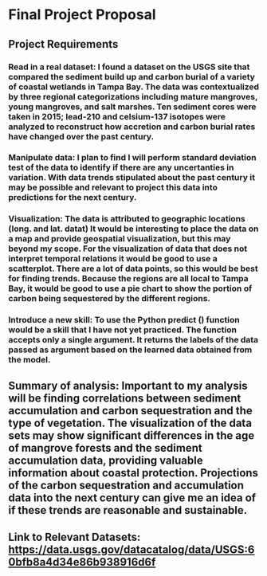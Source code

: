 # Final Project Proposal
## Project Requirements
### Read in a real dataset: I found a dataset on the USGS site that compared the sediment build up and carbon burial of a variety of coastal wetlands in Tampa Bay. The data was contextualized by three regional categorizations including mature mangroves, young mangroves, and salt marshes. Ten sediment cores were taken in 2015; lead-210 and celsium-137 isotopes were analyzed to reconstruct how accretion and carbon burial rates have changed over the past century. 

### Manipulate data: I plan to find  I will perform standard deviation test of the data to identify if there are any uncertanties in variation. With data trends stipulated about the past century it may be possible and relevant to project this data into predictions for the next century.

### Visualization: The data is attributed to geographic locations (long. and lat. datat) It would be interesting to place the data on a map and provide geospatial visualization, but this may beyond my scope. For the visualization of data that does not interpret temporal relations it would be good to use a scatterplot. There are a lot of data points, so this would be best for finding trends. Because the regions are all local to Tampa Bay, it would be good to use a pie chart to show the portion of carbon being sequestered by the different regions.

### Introduce a new skill: To use the Python predict () function would be a skill that I have not yet practiced. The function accepts only a single argument. It returns the labels of the data passed as argument based on the learned data obtained from the model.

## Summary of analysis: Important to my analysis will be finding correlations between sediment accumulation and carbon sequestration and the type of vegetation. The visualization of the data sets may show significant differences in the age of mangrove forests and the sediment accumulation data, providing valuable information about coastal protection. Projections of the carbon sequestration and accumulation data into the next century can give me an idea of if these trends are reasonable and sustainable. 

## Link to Relevant Datasets: https://data.usgs.gov/datacatalog/data/USGS:60bfb8a4d34e86b938916d6f